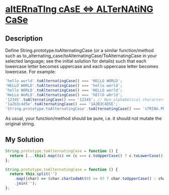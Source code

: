# [altERnaTIng cAsE <=> ALTerNAtiNG CaSe](https://www.codewars.com/kata/56efc695740d30f963000557)

## Description

Define String.prototype.toAlternatingCase (or a similar function/method such as to_alternating_case/toAlternatingCase/ToAlternatingCase in your selected language; see the initial solution for details) such that each lowercase letter becomes uppercase and each uppercase letter becomes lowercase. For example:

```js
'hello world'.toAlternatingCase() === 'HELLO WORLD';
'HELLO WORLD'.toAlternatingCase() === 'hello world';
'hello WORLD'.toAlternatingCase() === 'HELLO world';
'HeLLo WoRLD'.toAlternatingCase() === 'hEllO wOrld';
'12345'.toAlternatingCase() === '12345'; // Non-alphabetical characters are unaffected
'1a2b3c4d5e'.toAlternatingCase() === '1A2B3C4D5E';
'String.prototype.toAlternatingCase'.toAlternatingCase() === 'sTRING.PROTOTYPE.TOaLTERNATINGcASE';
```

As usual, your function/method should be pure, i.e. it should not mutate the original string.

## My Solution

```js
String.prototype.toAlternatingCase = function () {
  return [...this].map((c) => (c === c.toUpperCase() ? c.toLowerCase() : c.toUpperCase())).join('');
};
```

```js
String.prototype.toAlternatingCase = function () {
  return this.split('')
    .map((char) => (char.charCodeAt(0) >= 97 ? char.toUpperCase() : char.toLowerCase()))
    .join('');
};
```
